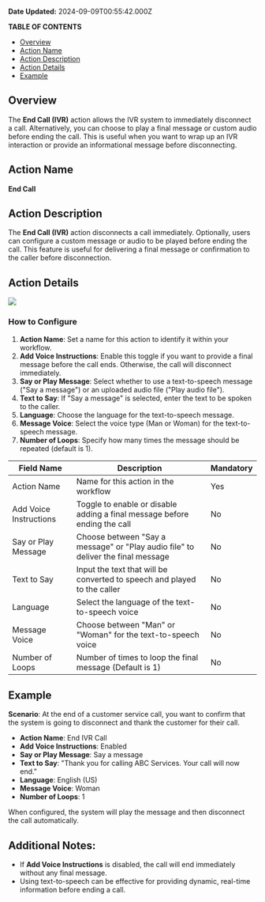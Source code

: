 **Date Updated:** 2024-09-09T00:55:42.000Z

**TABLE OF CONTENTS**

* [Overview](#Overview)
* [Action Name](#Action-Name)
* [Action Description](#Action-Description)
* [Action Details](#Action-Details)
* [Example](#Example)

##   

## Overview

The **End Call (IVR)** action allows the IVR system to immediately disconnect a call. Alternatively, you can choose to play a final message or custom audio before ending the call. This is useful when you want to wrap up an IVR interaction or provide an informational message before disconnecting.

  
## Action Name

**End Call**

  
## Action Description

The **End Call (IVR)** action disconnects a call immediately. Optionally, users can configure a custom message or audio to be played before ending the call. This feature is useful for delivering a final message or confirmation to the caller before disconnection.

  
## Action Details

  
![](https://s3.amazonaws.com/cdn.freshdesk.com/data/helpdesk/attachments/production/155032468051/original/hx11NzrEWZfe8i3H0wvJPK-ZU8cUKqRhNw.png?1725823415)

  
### How to Configure

1. **Action Name**: Set a name for this action to identify it within your workflow.
2. **Add Voice Instructions**: Enable this toggle if you want to provide a final message before the call ends. Otherwise, the call will disconnect immediately.
3. **Say or Play Message**: Select whether to use a text-to-speech message ("Say a message") or an uploaded audio file ("Play audio file").
4. **Text to Say**: If "Say a message" is selected, enter the text to be spoken to the caller.
5. **Language**: Choose the language for the text-to-speech message.
6. **Message Voice**: Select the voice type (Man or Woman) for the text-to-speech message.
7. **Number of Loops**: Specify how many times the message should be repeated (default is 1).

  
| Field Name             | Description                                                                      | Mandatory |
| ---------------------- | -------------------------------------------------------------------------------- | --------- |
| Action Name            | Name for this action in the workflow                                             | Yes       |
| Add Voice Instructions | Toggle to enable or disable adding a final message before ending the call        | No        |
| Say or Play Message    | Choose between "Say a message" or "Play audio file" to deliver the final message | No        |
| Text to Say            | Input the text that will be converted to speech and played to the caller         | No        |
| Language               | Select the language of the text-to-speech voice                                  | No        |
| Message Voice          | Choose between "Man" or "Woman" for the text-to-speech voice                     | No        |
| Number of Loops        | Number of times to loop the final message (Default is 1)                         | No        |

  
##   

## Example

**Scenario**: At the end of a customer service call, you want to confirm that the system is going to disconnect and thank the customer for their call.

* **Action Name**: End IVR Call
* **Add Voice Instructions**: Enabled
* **Say or Play Message**: Say a message
* **Text to Say**: "Thank you for calling ABC Services. Your call will now end."
* **Language**: English (US)
* **Message Voice**: Woman
* **Number of Loops**: 1

When configured, the system will play the message and then disconnect the call automatically.

###   

## Additional Notes:

* If **Add Voice Instructions** is disabled, the call will end immediately without any final message.
* Using text-to-speech can be effective for providing dynamic, real-time information before ending a call.